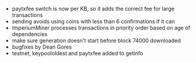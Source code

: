 * paytxfee switch is now per KB, so it adds the correct fee for large transactions
* sending avoids using coins with less than 6 confirmations if it can
* ImperiumMiner processes transactions in priority order based on age of dependencies
* make sure generation doesn't start before block 74000 downloaded
* bugfixes by Dean Gores
* testnet, keypoololdest and paytxfee added to getinfo
